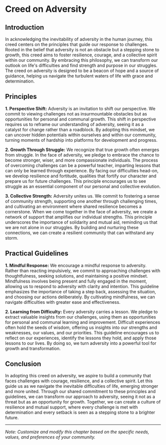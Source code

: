 # Creed on Adversity

## Introduction

In acknowledging the inevitability of adversity in the human journey, this creed centers on the principles that guide our response to challenges. Rooted in the belief that adversity is not an obstacle but a stepping stone to growth, this creed aims to foster resilience, courage, and a collective spirit within our community. By embracing this philosophy, we can transform our outlook on life's difficulties and find strength and purpose in our struggles. The creed on adversity is designed to be a beacon of hope and a source of guidance, helping us navigate the turbulent waters of life with grace and determination.

## Principles

**1. Perspective Shift:** Adversity is an invitation to shift our perspective. We commit to viewing challenges not as insurmountable obstacles but as opportunities for personal and communal growth. This shift in perspective requires us to reframe our understanding of adversity, seeing it as a catalyst for change rather than a roadblock. By adopting this mindset, we can uncover hidden potentials within ourselves and within our community, turning moments of hardship into platforms for development and progress.

**2. Growth Through Struggle:** We recognize that true growth often emerges from struggle. In the face of adversity, we pledge to embrace the chance to become stronger, wiser, and more compassionate individuals. The process of overcoming challenges can be a powerful teacher, imparting lessons that can only be learned through experience. By facing our difficulties head-on, we develop resilience and fortitude, qualities that fortify our character and prepare us for future challenges. This principle encourages us to see struggle as an essential component of our personal and collective evolution.

**3. Collective Strength:** Adversity unites us. We commit to fostering a sense of community strength, supporting one another through challenging times, and cultivating an environment where shared resilience becomes a cornerstone. When we come together in the face of adversity, we create a network of support that amplifies our individual strengths. This principle underscores the importance of solidarity and mutual aid, reminding us that we are not alone in our struggles. By building and nurturing these connections, we can create a resilient community that can withstand any storm.

## Practical Guidelines

**1. Mindful Response:** We encourage a mindful response to adversity. Rather than reacting impulsively, we commit to approaching challenges with thoughtfulness, seeking solutions, and maintaining a positive mindset. Mindfulness involves being present and fully engaged in the moment, allowing us to respond to adversity with clarity and intention. This guideline emphasizes the importance of taking a step back, assessing the situation, and choosing our actions deliberately. By cultivating mindfulness, we can navigate difficulties with greater ease and effectiveness.

**2. Learning from Difficulty:** Every adversity carries a lesson. We pledge to extract valuable insights from our challenges, using them as opportunities for personal and communal learning and improvement. Difficult experiences often hold the seeds of wisdom, offering us insights into our strengths and weaknesses, our values, and our priorities. This guideline encourages us to reflect on our experiences, identify the lessons they hold, and apply those lessons to our lives. By doing so, we turn adversity into a powerful tool for growth and transformation.

## Conclusion

In adopting this creed on adversity, we aspire to build a community that faces challenges with courage, resilience, and a collective spirit. Let this guide us as we navigate the inevitable difficulties of life, emerging stronger and more united. Through our shared commitment to these principles and guidelines, we can transform our approach to adversity, seeing it not as a threat but as an opportunity for growth. Together, we can create a culture of resilience and mutual support, where every challenge is met with determination and every setback is seen as a stepping stone to a brighter future.

---
*Note: Customize and modify this chapter based on the specific needs, values, and preferences of your community.*